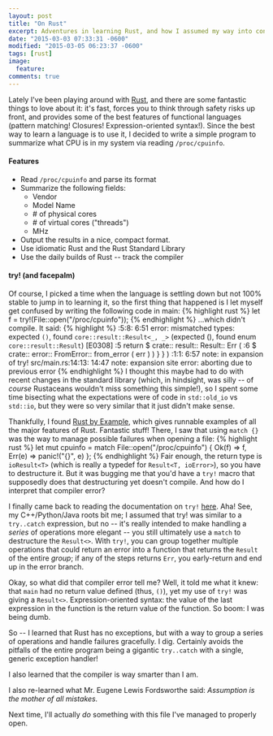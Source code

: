 ```yaml
---
layout: post
title: "On Rust"
excerpt: Adventures in learning Rust, and how I assumed my way into confusion.
date: "2015-03-03 07:33:31 -0600"
modified: "2015-03-05 06:23:37 -0600" 
tags: [rust]
image: 
  feature: 
comments: true
---
```

Lately I've been playing around with [Rust](http://rust-lang.org "Rust"), and there are some fantastic things to love about it: it's fast, forces you to think through safety risks up front, and provides some of the best features of functional languages (pattern matching! Closures! Expression-oriented syntax!). Since the best way to learn a language is to use it, I decided to write a simple program to summarize what CPU is in my system via reading `/proc/cpuinfo`.

#### Features

* Read `/proc/cpuinfo` and parse its format
* Summarize the following fields:
	* Vendor
	* Model Name
	* \# of physical cores
	* \# of virtual cores ("threads")
	* MHz
* Output the results in a nice, compact format.
* Use idiomatic Rust and the Rust Standard Library
* Use the daily builds of Rust -- track the compiler
 
#### try! (and facepalm)
Of course, I picked a time when the language is settling down but not 100% stable to jump in to learning it, so the first thing that happened is I let myself get confused by writing the following code in main:
{% highlight rust %}
let f = try!(File::open("/proc/cpuinfo"));
{% endhighlight %}
...which didn't compile. It said:
{% highlight %}
	<std macros>:5:8: 6:51 error: mismatched types:
	 expected `()`,
		found `core::result::Result<_, _>`
	(expected (),
		found enum `core::result::Result`) [E0308]
	<std macros>:5 return $ crate:: result:: Result:: Err (
	<std macros>:6 $ crate:: error:: FromError:: from_error ( err ) ) } } )
	<std macros>:1:1: 6:57 note: in expansion of try!
	src/main.rs:14:13: 14:47 note: expansion site
	error: aborting due to previous error
{% endhighlight %}
I thought this maybe had to do with recent changes in the standard library (which, in hindsight, was silly -- of *course* Rustaceans wouldn't miss something this simple!), so I spent some time bisecting what the expectations were of code in `std::old_io` vs `std::io`, but they were so very similar that it just didn't make sense.

Thankfully, I found [Rust by Example](http://rustbyexample.com "Rust By Example"), which gives runnable examples of all the major features of Rust. Fantastic stuff! There, I saw that using `match {}` was the way to manage possible failures when opening a file:
{% highlight rust %}
    let mut cpuinfo = match File::open("/proc/cpuinfo") {
        Ok(f) => f,
        Err(e) => panic!("{}", e)
    };
{% endhighlight %}
Fair enough, the return type is `ioResult<T>` (which is really a typedef for `Result<T, ioError>`), so you have to destructure it. But it was bugging me that you'd have a `try!` macro that supposedly does that destructuring yet doesn't compile. And how do I interpret that compiler error?

I finally came back to reading the documentation on `try!` [here](http://doc.rust-lang.org/std/old_io/#try! "Try"). Aha! See, my C++/Python/Java roots bit me; I assumed that try! was similar to a `try..catch` expression, but no -- it's really intended to make handling a *series* of operations more elegant -- you still ultimately use a `match` to destructure the `Result<>`. With `try!`, you can group together multiple operations that could return an error into a function that returns the `Result` of the entire *group*; if any of the steps returns `Err`, you early-return and end up in the error branch.

Okay, so what did that compiler error tell me? Well, it told me what it knew: that `main` had no return value defined (thus, `()`), yet my use of `try!` was giving a `Result<>`. Expression-oriented syntax: the value of the last expression in the function is the return value of the function. So boom: I was being dumb.

So -- I learned that Rust has no exceptions, but with a way to group a series of operations and handle failures gracefully. I dig. Certainly avoids the pitfalls of the entire program being a gigantic `try..catch` with a single, generic exception handler!

I also learned that the compiler is way smarter than I am.

I also re-learned what Mr. Eugene Lewis Fordsworthe said: *Assumption is the mother of all mistakes.* 

Next time, I'll actually *do* something with this file I've managed to properly open.
